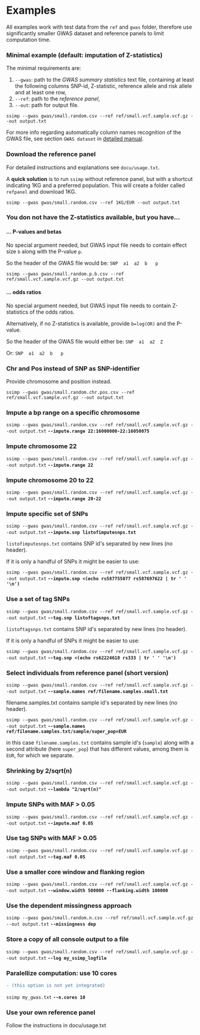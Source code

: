 [//]: ==================================
# Examples
[//]: ==================================

All examples work with test data from the `ref` and `gwas` folder, therefore use significantly smaller GWAS dataset and reference panels to limit computation time. 

### Minimal example (default: imputation of Z-statistics)
[//]: -------------------------------
The minimal requirements are:
1. `--gwas`: path to the *GWAS summary statistics* text file, containing at least the following columns SNP-id, Z-statistic, reference allele and risk allele and at least one row, 
2. `--ref`: path to the *reference panel*,
3. `--out`: path for output file.

`ssimp --gwas gwas/small.random.csv --ref ref/small.vcf.sample.vcf.gz --out output.txt`

For more info regarding automatically column names recognition of the GWAS file, see section `GWAS dataset` in [detailed manual](https://github.com/sinarueeger/ssimp_software/blob/master/docu/manual.md).


### Download the reference panel
[//]: -------------------------------

For detailed instructions and explanations see `docu/usage.txt`. 

A **quick solution** is to run `ssimp` without reference panel, but with a shortcut indicating 1KG and a preferred population. This will create a folder called `refpanel` and download 1KG.

`ssimp --gwas gwas/small.random.csv --ref 1KG/EUR --out output.txt`


### You don not have the Z-statistics available, but you have...
[//]: -------------------------------

#### ... P-values and betas
No special argument needed, but GWAS input file needs to contain effect size `b` along with the P-value `p`. 

So the header of the GWAS file would be: `SNP  a1  a2  b   p`

`ssimp --gwas gwas/small.random.p.b.csv --ref ref/small.vcf.sample.vcf.gz --out output.txt`


#### ... odds ratios
No special argument needed, but GWAS input file needs to contain Z-statistics of the odds ratios. 

Alternatively, if no Z-statistics is available, provide `b=log(OR)` and the P-value.

So the header of the GWAS file would either be: `SNP  a1  a2  Z`

Or: `SNP  a1  a2  b   p`


### Chr and Pos instead of SNP as SNP-identifier
[//]: -------------------------------
Provide chromosome and position instead.

`ssimp --gwas gwas/small.random.chr.pos.csv --ref ref/small.vcf.sample.vcf.gz --out output.txt`


### Impute a bp range on a specific chromosome
[//]: -------------------------------

`ssimp --gwas gwas/small.random.csv --ref ref/small.vcf.sample.vcf.gz --out output.txt` **`--impute.range 22:16000000-22:16050075`**


### Impute chromosome 22
[//]: -------------------------------

`ssimp --gwas gwas/small.random.csv --ref ref/small.vcf.sample.vcf.gz --out output.txt` **`--impute.range 22`**


### Impute chromosome 20 to 22
[//]: -------------------------------

`ssimp --gwas gwas/small.random.csv --ref ref/small.vcf.sample.vcf.gz --out output.txt` **`--impute.range 20-22`**


### Impute specific set of SNPs
[//]: -------------------------------

`ssimp --gwas gwas/small.random.csv --ref ref/small.vcf.sample.vcf.gz --out output.txt` **`--impute.snp listofimputesnps.txt`**

`listofimputesnps.txt` contains SNP id's separated by new lines (no header).

If it is only a handful of SNPs it might be easier to use:

`ssimp --gwas gwas/small.random.csv --ref ref/small.vcf.sample.vcf.gz --out output.txt` **`--impute.snp <(echo rs587755077 rs587697622 | tr ' ' '\n')`**


### Use a set of tag SNPs
[//]: -------------------------------

`ssimp --gwas gwas/small.random.csv --ref ref/small.vcf.sample.vcf.gz --out output.txt` **`--tag.snp listoftagsnps.txt`**

`listoftagsnps.txt` contains SNP id's separated by new lines (no header).

If it is only a handful of SNPs it might be easier to use:

`ssimp --gwas gwas/small.random.csv --ref ref/small.vcf.sample.vcf.gz --out output.txt` **`--tag.snp <(echo rs62224618 rs333 | tr ' ' '\n')`**


### Select individuals from reference panel (short version)
[//]: -------------------------------

`ssimp --gwas gwas/small.random.csv --ref ref/small.vcf.sample.vcf.gz --out output.txt` **`--sample.names ref/filename.samples.small.txt`**

filename.samples.txt contains sample id's separated by new lines (no header). 

`ssimp --gwas gwas/small.random.csv --ref ref/small.vcf.sample.vcf.gz --out output.txt` **`--sample.names ref/filename.samples.txt/sample/super_pop=EUR`**

in this case `filename.samples.txt` contains sample id's (`sample`) along with a second attribute (here `super_pop`) that has different values, among them is `EUR`, for which we separate. 


### Shrinking by 2/sqrt(n)
[//]: -------------------------------

`ssimp --gwas gwas/small.random.csv --ref ref/small.vcf.sample.vcf.gz --out output.txt` **`--lambda "2/sqrt(n)"`**


### Impute SNPs with MAF > 0.05
[//]: -------------------------------

`ssimp --gwas gwas/small.random.csv --ref ref/small.vcf.sample.vcf.gz --out output.txt` **`--impute.maf 0.05`**


### Use tag SNPs with MAF > 0.05
[//]: -------------------------------

`ssimp --gwas gwas/small.random.csv --ref ref/small.vcf.sample.vcf.gz --out output.txt` **`--tag.maf 0.05`**


### Use a smaller core window and flanking region
[//]: -------------------------------

`ssimp --gwas gwas/small.random.csv --ref ref/small.vcf.sample.vcf.gz --out output.txt` **`--window.width 500000 --flanking.width 100000`**


### Use the dependent missingness approach
[//]: -------------------------------

`ssimp --gwas gwas/small.random.n.csv --ref ref/small.vcf.sample.vcf.gz --out output.txt` **`--missingness dep`**


### Store a copy of all console output to a file
[//]: -------------------------------

`ssimp --gwas gwas/small.random.csv --ref ref/small.vcf.sample.vcf.gz --out output.txt` **`--log my_ssimp_logfile`**


### Paralellize computation: use 10 cores 
[//]: -------------------------------

```diff 
- (this option is not yet integrated)
```
`ssimp my_gwas.txt` **`--n.cores 10`**


### Use your own reference panel
[//]: -------------------------------
Follow the instructions in docu/usage.txt
